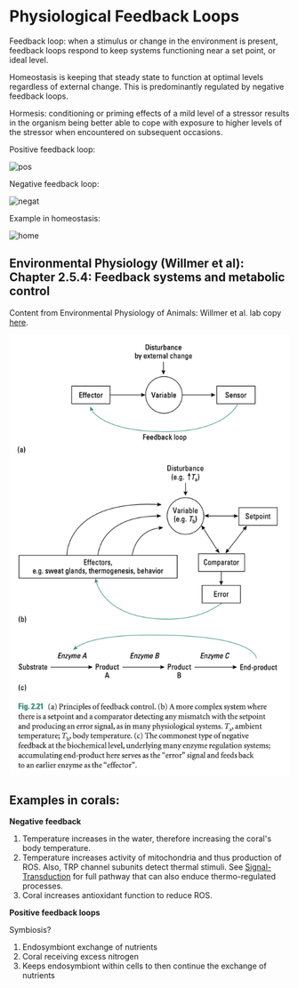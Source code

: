 # Physiological Feedback Loops

Feedback loop: when a stimulus or change in the environment is present, feedback loops respond to keep systems functioning near a set point, or ideal level.

Homeostasis is keeping that steady state to function at optimal levels regardless of external change. This is predominantly regulated by negative feedback loops.

Hormesis: conditioning or priming effects of a mild level of a stressor results in the organism being better able to cope with exposure to higher levels of the stressor when encountered on subsequent occasions.

Positive feedback loop:

![pos](https://s3-us-west-2.amazonaws.com/courses-images-archive-read-only/wp-content/uploads/sites/167/2014/11/20062422/feedback_pos.jpg)

Negative feedback loop:

![negat](https://s3-us-west-2.amazonaws.com/courses-images-archive-read-only/wp-content/uploads/sites/167/2014/11/20062424/feedback_neg.jpg)

Example in homeostasis:

![home](https://images.slideplayer.com/17/5281984/slides/slide_2.jpg)

## Environmental Physiology (Willmer et al): Chapter 2.5.4: Feedback systems and metabolic control

Content from Environmental Physiology of Animals: Willmer et al. lab copy [here](https://drive.google.com/drive/u/0/folders/1oV94QeIa_lDELfBGx3MmiYcWrxikD8Uk).

![feedbackloop](https://github.com/emmastrand/EmmaStrand_Notebook/blob/master/Comprehensive-Exams/Putnam-exam/fdbk-loop.png?raw=true)


## Examples in corals:

**Negative feedback**  
1. Temperature increases in the water, therefore increasing the coral's body temperature.  
2. Temperature increases activity of mitochondria and thus production of ROS. Also, TRP channel subunits detect thermal stimuli. See [Signal-Transduction](https://github.com/emmastrand/EmmaStrand_Notebook/blob/master/Comprehensive-Exams/Putnam-exam/Signal-transduction.md) for full pathway that can also enduce thermo-regulated processes.      
3. Coral increases antioxidant function to reduce ROS.  

**Positive feedback loops**

Symbiosis?

1. Endosymbiont exchange of nutrients  
2. Coral receiving excess nitrogen  
3. Keeps endosymbiont within cells to then continue the exchange of nutrients
